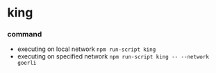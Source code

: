 # king
### command
- executing on local network
    `npm run-script king`
- executing on specified network
    `npm run-script king -- --network goerli`
